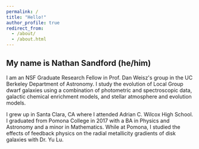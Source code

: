 ```yaml
---
permalink: /
title: "Hello!"
author_profile: true
redirect_from: 
  - /about/
  - /about.html
---
```


## My name is Nathan Sandford (he/him)

I am an NSF Graduate Research Fellow in Prof. Dan Weisz's group in the UC Berkeley Department of Astronomy. I study the evolution of Local Group dwarf galaxies using a combination of photometric and spectroscopic data, galactic chemical enrichment models, and stellar atmosphere and evolution models. 

I grew up in Santa Clara, CA where I attended Adrian C. Wilcox High School. I graduated from Pomona College in 2017 with a BA in Physics and Astronomy and a minor in Mathematics. While at Pomona, I studied the effects of feedback physics on the radial metallicity gradients of disk galaxies with Dr. Yu Lu.
